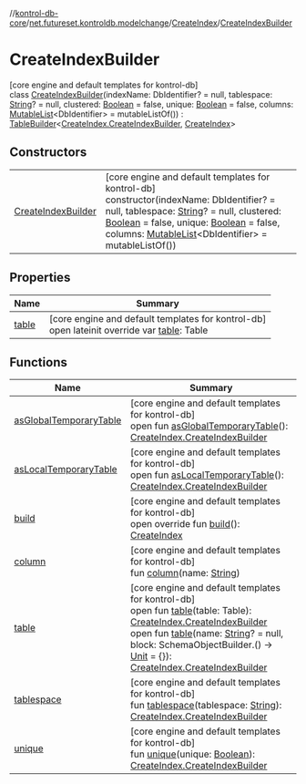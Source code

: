 //[kontrol-db-core](../../../../index.md)/[net.futureset.kontroldb.modelchange](../../index.md)/[CreateIndex](../index.md)/[CreateIndexBuilder](index.md)

# CreateIndexBuilder

[core engine and default templates for kontrol-db]\
class [CreateIndexBuilder](index.md)(indexName: DbIdentifier? = null, tablespace: [String](https://kotlinlang.org/api/latest/jvm/stdlib/kotlin/-string/index.html)? = null, clustered: [Boolean](https://kotlinlang.org/api/latest/jvm/stdlib/kotlin/-boolean/index.html) = false, unique: [Boolean](https://kotlinlang.org/api/latest/jvm/stdlib/kotlin/-boolean/index.html) = false, columns: [MutableList](https://kotlinlang.org/api/latest/jvm/stdlib/kotlin.collections/-mutable-list/index.html)&lt;DbIdentifier&gt; = mutableListOf()) : [TableBuilder](../../-table-builder/index.md)&lt;[CreateIndex.CreateIndexBuilder](index.md), [CreateIndex](../index.md)&gt;

## Constructors

| | |
|---|---|
| [CreateIndexBuilder](-create-index-builder.md) | [core engine and default templates for kontrol-db]<br>constructor(indexName: DbIdentifier? = null, tablespace: [String](https://kotlinlang.org/api/latest/jvm/stdlib/kotlin/-string/index.html)? = null, clustered: [Boolean](https://kotlinlang.org/api/latest/jvm/stdlib/kotlin/-boolean/index.html) = false, unique: [Boolean](https://kotlinlang.org/api/latest/jvm/stdlib/kotlin/-boolean/index.html) = false, columns: [MutableList](https://kotlinlang.org/api/latest/jvm/stdlib/kotlin.collections/-mutable-list/index.html)&lt;DbIdentifier&gt; = mutableListOf()) |

## Properties

| Name | Summary |
|---|---|
| [table](table.md) | [core engine and default templates for kontrol-db]<br>open lateinit override var [table](table.md): Table |

## Functions

| Name | Summary |
|---|---|
| [asGlobalTemporaryTable](../../-table-builder/as-global-temporary-table.md) | [core engine and default templates for kontrol-db]<br>open fun [asGlobalTemporaryTable](../../-table-builder/as-global-temporary-table.md)(): [CreateIndex.CreateIndexBuilder](index.md) |
| [asLocalTemporaryTable](../../-table-builder/as-local-temporary-table.md) | [core engine and default templates for kontrol-db]<br>open fun [asLocalTemporaryTable](../../-table-builder/as-local-temporary-table.md)(): [CreateIndex.CreateIndexBuilder](index.md) |
| [build](build.md) | [core engine and default templates for kontrol-db]<br>open override fun [build](build.md)(): [CreateIndex](../index.md) |
| [column](column.md) | [core engine and default templates for kontrol-db]<br>fun [column](column.md)(name: [String](https://kotlinlang.org/api/latest/jvm/stdlib/kotlin/-string/index.html)) |
| [table](../../-table-builder/table.md) | [core engine and default templates for kontrol-db]<br>open fun [table](../../-table-builder/table.md)(table: Table): [CreateIndex.CreateIndexBuilder](index.md)<br>open fun [table](../../-table-builder/table.md)(name: [String](https://kotlinlang.org/api/latest/jvm/stdlib/kotlin/-string/index.html)? = null, block: SchemaObjectBuilder.() -&gt; [Unit](https://kotlinlang.org/api/latest/jvm/stdlib/kotlin/-unit/index.html) = {}): [CreateIndex.CreateIndexBuilder](index.md) |
| [tablespace](tablespace.md) | [core engine and default templates for kontrol-db]<br>fun [tablespace](tablespace.md)(tablespace: [String](https://kotlinlang.org/api/latest/jvm/stdlib/kotlin/-string/index.html)): [CreateIndex.CreateIndexBuilder](index.md) |
| [unique](unique.md) | [core engine and default templates for kontrol-db]<br>fun [unique](unique.md)(unique: [Boolean](https://kotlinlang.org/api/latest/jvm/stdlib/kotlin/-boolean/index.html)): [CreateIndex.CreateIndexBuilder](index.md) |
